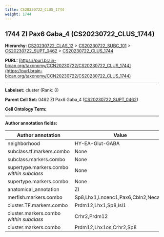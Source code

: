 ```yaml
---
title: CS20230722_CLUS_1744
weight: 1744
---
```

## 1744 ZI Pax6 Gaba_4 (CS20230722_CLUS_1744)
<b>Hierarchy: </b>
[CS20230722_CLAS_12](../CS20230722_CLAS_12) >
[CS20230722_SUBC_101](../CS20230722_SUBC_101) >
[CS20230722_SUPT_0462](../CS20230722_SUPT_0462) >
[CS20230722_CLUS_1744](../CS20230722_CLUS_1744)

**PURL:** [https://purl.brain-bican.org/taxonomy/CCN20230722/CS20230722_CLUS_1744](https://purl.brain-bican.org/taxonomy/CCN20230722/CS20230722_CLUS_1744)

---


**Labelset:** cluster (Rank: 0)

**Parent Cell Set:** 0462 ZI Pax6 Gaba_4 ([CS20230722_SUPT_0462](../CS20230722_SUPT_0462))



**Cell Ontology Term:** 

[MARKER GENES.]: #


---

[TRANSFERRED ANNOTATIONS.]: #


[AUTHOR ANNOTATION FIELDS.]: #


**Author annotation fields:**

| Author annotation | Value |
|-------------------|-------|
|neighborhood|HY-EA-Glut-GABA|
|subclass.tf.markers.combo|None|
|subclass.markers.combo|None|
|supertype.markers.combo _within subclass_|None|
|supertype.markers.combo|None|
|anatomical_annotation|ZI|
|merfish.markers.combo|Sp8,Lhx1,Lncenc1,Pax6,Cbln2,Necab1|
|cluster.TF.markers.combo|Prdm12,Lhx1,Sp8,Isl1|
|cluster.markers.combo _within subclass_|Crhr2,Prdm12|
|cluster.markers.combo|Prdm12,Lhx1os,Crhr2,Sp8|
